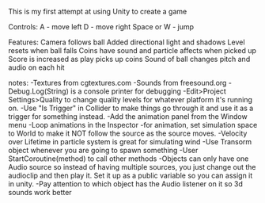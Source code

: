 This is my first attempt at using Unity to create a game

Controls:
A           - move left
D           - move right
Space or W  - jump

Features:
Camera follows ball
Added directional light and shadows
Level resets when ball falls
Coins have sound and particle affects when picked up
Score is increased as play picks up coins
Sound of ball changes pitch and audio on each hit


notes:
-Textures from cgtextures.com
-Sounds from freesound.org
-Debug.Log(String) is a console printer for debugging
-Edit>Project Settings>Quality to change quality levels for 
whatever platform it's running on.
-Use "Is Trigger" in Collider to make things go through it and
use it as a trigger for something instead.
-Add the animation panel from the Window menu
-Loop animations in the Inspector
-for animation, set simulation space to World to make it NOT follow the source as the source moves.
-Velocity over Lifetime in particle system is great for simulating wind
-Use Transorm object whenever you are going to spawn something
-User StartCoroutine(method) to call other methods
-Objects can only have one Audio source so instead of having multiple sources, you just change out the audioclip and then play it. Set it up as a public variable so you can assign it in unity.
-Pay attention to which object has the Audio listener on it so 3d sounds work better
